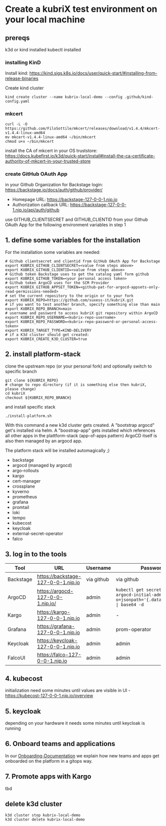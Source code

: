 # Create a kubriX test environment on your local machine

## prereqs

k3d or kind installed
kubectl installed

### installing KinD

Install kind: https://kind.sigs.k8s.io/docs/user/quick-start/#installing-from-release-binaries

Create kind cluster
````
kind create cluster --name kubrix-local-demo --config .github/kind-config.yaml
````

### mkcert

```
curl -L -O https://github.com/FiloSottile/mkcert/releases/download/v1.4.4/mkcert-v1.4.4-linux-amd64
mv mkcert-v1.4.4-linux-amd64 ~/bin/mkcert
chmod u+x ~/bin/mkcert
```

install the CA of mkcert in your OS truststore: https://docs.kubefirst.io/k3d/quick-start/install#install-the-ca-certificate-authority-of-mkcert-in-your-trusted-store

### create GitHub OAuth App 

in your Github Organization for Backstage login: https://backstage.io/docs/auth/github/provider/

- Homepage URL: https://backstage-127-0-0-1.nip.io
- Authorization callback URL: https://backstage-127-0-0-1.nip.io/api/auth/github

use GITHUB_CLIENTSECRET and GITHUB_CLIENTID from your Github OAuth App for the following environment variables in step 1

## 1. define some variables for the installation

For the installation some variables are needed:

```
# Github clientsecret and clientid from GitHub OAuth App for Backstage
export KUBRIX_GITHUB_CLIENTSECRET=<value from steps above>
export KUBRIX_GITHUB_CLIENTID=<value from steps above>
# Github token Backstage uses to get the catalog yaml form github
export KUBRIX_GITHUB_TOKEN=<your personal access token>
# Github token ArgoCD uses for the SCM Provider
export KUBRIX_GITHUB_APPSET_TOKEN=<github-pat-for-argocd-appsets-only-read-permissions-needed>
# set the current repository to the origin or to your fork
export KUBRIX_REPO=https://github.com/suxess-it/kubriX.git
# if you want to test another branch, specify something else than main
export KUBRIX_REPO_BRANCH=main
# username and password to access kubriX git repository within ArgoCD
export KUBRIX_REPO_USERNAME=<kubrix-repo-username>
export KUBRIX_REPO_PASSWORD=<kubrix-repo-password-or-personal-access-token>
export KUBRIX_TARGET_TYPE=KIND-DELIVERY
# if a K3d cluster should get created:
export KUBRIX_CREATE_K3D_CLUSTER=true
```

## 2. install platform-stack

clone the upstream repo (or your personal fork) and optionally switch to specific branch

```
git clone ${KUBRIX_REPO}
# change to repo directory (if it is something else then kubriX, please change)
cd kubriX
checkout ${KUBRIX_REPO_BRANCH}
```

and install specific stack

```
./install-platform.sh
```

With this command a new k3d cluster gets created.
A "bootstrap argocd" get's installed via helm.
A "boostrap-app" gets installed which references all other apps in the plattform-stack (app-of-apps pattern)
ArgoCD itself is also then managed by an argocd app.

The platform stack will be installed automagically ;)

* backstage
* argocd (managed by argocd)
* argo-rollouts
* kargo
* cert-manager
* crossplane
* kyverno
* prometheus
* grafana
* promtail
* loki
* tempo
* kubecost
* keycloak
* external-secret-operator
* falco

## 3. log in to the tools

| Tool    | URL | Username | Password |
| -------- | ------- | ------- | ------- |
| Backstage  | https://backstage-127-0-0-1.nip.io | via github | via github |
| ArgoCD | https://argocd-127-0-0-1.nip.io/ | admin | `kubectl get secret -n argocd argocd-initial-admin-secret -o=jsonpath='{.data.password}' \| base64 -d` |
| Kargo | https://kargo-127-0-0-1.nip.io     | admin | - |
| Grafana    | https://grafana-127-0-0-1.nip.io | admin | prom-operator |
| Keycloak    | https://keycloak-127-0-0-1.nip.io | admin | admin |
| FalcoUI    | https://falco-127-0-0-1.nip.io | admin | admin |

## 4. kubecost

initialization need some minutes until values are visible in UI - https://kubecost-127-0-0-1.nip.io/overview

## 5. keycloak

depending on your hardware it needs some minutes until keycloak is running 

## 6. Onboard teams and applications

In our [Onboarding-Documentation](https://github.com/suxess-it/sx-cnp-oss/blob/main/backstage-resources/docs/ONBOARDING.md) we explain how new teams and apps get onboarded on the platform in a gitops way.

## 7. Promote apps with Kargo

tbd

## delete k3d cluster

```
k3d cluster stop kubrix-local-demo
k3d cluster delete kubrix-local-demo
```
